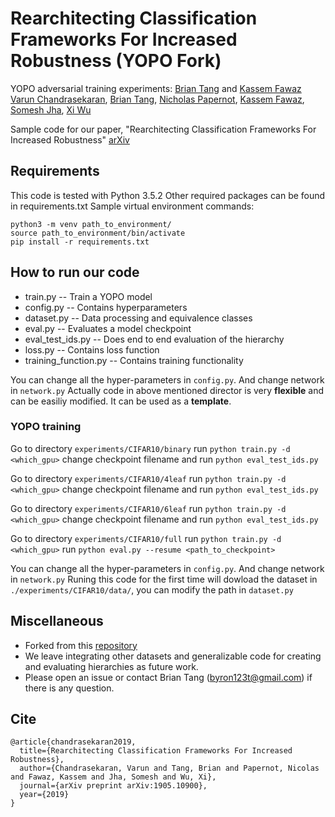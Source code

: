 # Rearchitecting Classification Frameworks For Increased Robustness (YOPO Fork)
YOPO adversarial training experiments: [Brian Tang](https://byron123t.github.io/) and [Kassem Fawaz](https://kassemfawaz.com/)
[Varun Chandrasekaran](http://pages.cs.wisc.edu/~chandrasekaran/), [Brian Tang](https://byron123t.github.io/), [Nicholas Papernot](https://www.papernot.fr/), [Kassem Fawaz](https://kassemfawaz.com/), [Somesh Jha](http://pages.cs.wisc.edu/~jha/), [Xi Wu](http://andrewxiwu.github.io/)

Sample code for our paper, "Rearchitecting Classification Frameworks For Increased Robustness" [arXiv](https://arxiv.org/abs/1905.10900)

## Requirements
This code is tested with Python 3.5.2
Other required packages can be found in requirements.txt
Sample virtual environment commands:
```
python3 -m venv path_to_environment/
source path_to_environment/bin/activate
pip install -r requirements.txt
```

## How to run our code
- train.py -- Train a YOPO model
- config.py -- Contains hyperparameters
- dataset.py -- Data processing and equivalence classes
- eval.py -- Evaluates a model checkpoint
- eval_test_ids.py -- Does end to end evaluation of the hierarchy
- loss.py -- Contains loss function
- training_function.py -- Contains training functionality

You can change all the hyper-parameters in `config.py`. And change network in `network.py`
Actually code in above mentioned director is very **flexible** and can be easiliy modified. It can be used as a **template**. 

### YOPO training
Go to directory `experiments/CIFAR10/binary`
run `python train.py -d <which_gpu>`
change checkpoint filename and run `python eval_test_ids.py`

Go to directory `experiments/CIFAR10/4leaf`
run `python train.py -d <which_gpu>`
change checkpoint filename and run `python eval_test_ids.py`

Go to directory `experiments/CIFAR10/6leaf`
run `python train.py -d <which_gpu>`
change checkpoint filename and run `python eval_test_ids.py`

Go to directory `experiments/CIFAR10/full`
run `python train.py -d <which_gpu>`
run `python eval.py --resume <path_to_checkpoint>`

You can change all the hyper-parameters in `config.py`. And change network in `network.py`
Runing this code for the first time will dowload the dataset in `./experiments/CIFAR10/data/`, you can modify the path in `dataset.py`

## Miscellaneous
- Forked from this [repository](https://github.com/xiangchong1/3d-adv-pc)
- We leave integrating other datasets and generalizable code for creating and evaluating hierarchies as future work.
- Please open an issue or contact Brian Tang (byron123t@gmail.com) if there is any question.

## Cite
```
@article{chandrasekaran2019,
  title={Rearchitecting Classification Frameworks For Increased Robustness},
  author={Chandrasekaran, Varun and Tang, Brian and Papernot, Nicolas and Fawaz, Kassem and Jha, Somesh and Wu, Xi},
  journal={arXiv preprint arXiv:1905.10900},
  year={2019}
}
```
